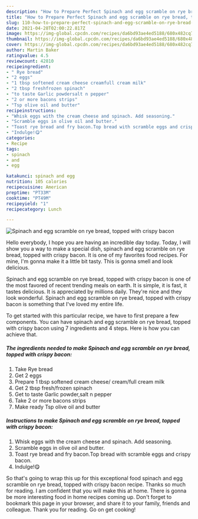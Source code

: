 ```yaml
---
description: "How to Prepare Perfect Spinach and egg scramble on rye bread, topped with crispy bacon"
title: "How to Prepare Perfect Spinach and egg scramble on rye bread, topped with crispy bacon"
slug: 110-how-to-prepare-perfect-spinach-and-egg-scramble-on-rye-bread-topped-with-crispy-bacon
date: 2021-04-28T02:00:22.817Z
image: https://img-global.cpcdn.com/recipes/da6bd93ae4ed5188/680x482cq70/spinach-and-egg-scramble-on-rye-bread-topped-with-crispy-bacon-recipe-main-photo.jpg
thumbnail: https://img-global.cpcdn.com/recipes/da6bd93ae4ed5188/680x482cq70/spinach-and-egg-scramble-on-rye-bread-topped-with-crispy-bacon-recipe-main-photo.jpg
cover: https://img-global.cpcdn.com/recipes/da6bd93ae4ed5188/680x482cq70/spinach-and-egg-scramble-on-rye-bread-topped-with-crispy-bacon-recipe-main-photo.jpg
author: Martin Baker
ratingvalue: 4.5
reviewcount: 42810
recipeingredient:
- " Rye bread"
- "2 eggs"
- "1 tbsp softened cream cheese creamfull cream milk"
- "2 tbsp freshfrozen spinach"
- "to taste Garlic powdersalt n pepper"
- "2 or more bacons strips"
- "Tsp olive oil and butter"
recipeinstructions:
- "Whisk eggs with the cream cheese and spinach. Add seasoning."
- "Scramble eggs in olive oil and butter."
- "Toast rye bread and fry bacon.Top bread with scramble eggs and crispy bacon."
- "Indulge!😋"
categories:
- Recipe
tags:
- spinach
- and
- egg

katakunci: spinach and egg 
nutrition: 105 calories
recipecuisine: American
preptime: "PT33M"
cooktime: "PT49M"
recipeyield: "1"
recipecategory: Lunch

---
```



![Spinach and egg scramble on rye bread, topped with crispy bacon](https://img-global.cpcdn.com/recipes/da6bd93ae4ed5188/680x482cq70/spinach-and-egg-scramble-on-rye-bread-topped-with-crispy-bacon-recipe-main-photo.jpg)

Hello everybody, I hope you are having an incredible day today. Today, I will show you a way to make a special dish, spinach and egg scramble on rye bread, topped with crispy bacon. It is one of my favorites food recipes. For mine, I'm gonna make it a little bit tasty. This is gonna smell and look delicious.

Spinach and egg scramble on rye bread, topped with crispy bacon is one of the most favored of recent trending meals on earth. It is simple, it is fast, it tastes delicious. It is appreciated by millions daily. They're nice and they look wonderful. Spinach and egg scramble on rye bread, topped with crispy bacon is something that I've loved my entire life.




To get started with this particular recipe, we have to first prepare a few components. You can have spinach and egg scramble on rye bread, topped with crispy bacon using 7 ingredients and 4 steps. Here is how you can achieve that.

<!--inarticleads1-->

##### The ingredients needed to make Spinach and egg scramble on rye bread, topped with crispy bacon:

1. Take  Rye bread
1. Get 2 eggs
1. Prepare 1 tbsp softened cream cheese/ cream/full cream milk
1. Get 2 tbsp fresh/frozen spinach
1. Get to taste Garlic powder,salt n pepper
1. Take 2 or more bacons strips
1. Make ready Tsp olive oil and butter




<!--inarticleads2-->

##### Instructions to make Spinach and egg scramble on rye bread, topped with crispy bacon:

1. Whisk eggs with the cream cheese and spinach. Add seasoning.
1. Scramble eggs in olive oil and butter.
1. Toast rye bread and fry bacon.Top bread with scramble eggs and crispy bacon.
1. Indulge!😋




So that's going to wrap this up for this exceptional food spinach and egg scramble on rye bread, topped with crispy bacon recipe. Thanks so much for reading. I am confident that you will make this at home. There is gonna be more interesting food in home recipes coming up. Don't forget to bookmark this page in your browser, and share it to your family, friends and colleague. Thank you for reading. Go on get cooking!

